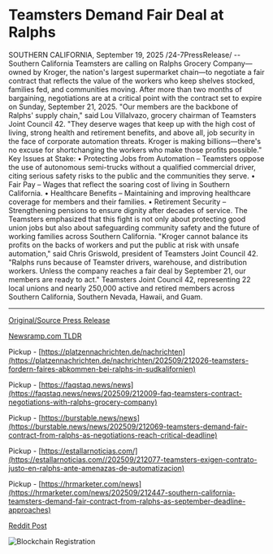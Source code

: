 # Teamsters Demand Fair Deal at Ralphs

SOUTHERN CALIFORNIA, September 19, 2025 /24-7PressRelease/ -- Southern California Teamsters are calling on Ralphs Grocery Company—owned by Kroger, the nation's largest supermarket chain—to negotiate a fair contract that reflects the value of the workers who keep shelves stocked, families fed, and communities moving. After more than two months of bargaining, negotiations are at a critical point with the contract set to expire on Sunday, September 21, 2025.  "Our members are the backbone of Ralphs' supply chain," said Lou Villalvazo, grocery chairman of Teamsters Joint Council 42. "They deserve wages that keep up with the high cost of living, strong health and retirement benefits, and above all, job security in the face of corporate automation threats. Kroger is making billions—there's no excuse for shortchanging the workers who make those profits possible."  Key Issues at Stake: • Protecting Jobs from Automation – Teamsters oppose the use of autonomous semi-trucks without a qualified commercial driver, citing serious safety risks to the public and the communities they serve. • Fair Pay – Wages that reflect the soaring cost of living in Southern California. • Healthcare Benefits – Maintaining and improving healthcare coverage for members and their families. • Retirement Security – Strengthening pensions to ensure dignity after decades of service.  The Teamsters emphasized that this fight is not only about protecting good union jobs but also about safeguarding community safety and the future of working families across Southern California.  "Kroger cannot balance its profits on the backs of workers and put the public at risk with unsafe automation," said Chris Griswold, president of Teamsters Joint Council 42. "Ralphs runs because of Teamster drivers, warehouse, and distribution workers. Unless the company reaches a fair deal by September 21, our members are ready to act."  Teamsters Joint Council 42, representing 22 local unions and nearly 250,000 active and retired members across Southern California, Southern Nevada, Hawaii, and Guam. 

---

[Original/Source Press Release](https://www.24-7pressrelease.com/press-release/526976/teamsters-demand-fair-deal-at-ralphs)
                    

[Newsramp.com TLDR](https://newsramp.com/curated-news/teamsters-demand-fair-contract-from-kroger-owned-ralphs-as-deadline-nears/cb15465815f62ece07b74d52719aa63e) 


Pickup - [https://platzennachrichten.de/nachrichten](https://platzennachrichten.de/nachrichten/202509/212026-teamsters-fordern-faires-abkommen-bei-ralphs-in-sudkalifornien)

Pickup - [https://faqstaq.news/news](https://faqstaq.news/news/202509/212009-faq-teamsters-contract-negotiations-with-ralphs-grocery-company)

Pickup - [https://burstable.news/news](https://burstable.news/news/202509/212069-teamsters-demand-fair-contract-from-ralphs-as-negotiations-reach-critical-deadline)

Pickup - [https://estallarnoticias.com/](https://estallarnoticias.com//202509/212077-teamsters-exigen-contrato-justo-en-ralphs-ante-amenazas-de-automatizacion)

Pickup - [https://hrmarketer.com/news](https://hrmarketer.com/news/202509/212447-southern-california-teamsters-demand-fair-contract-from-ralphs-as-september-deadline-approaches)
 



[Reddit Post](https://www.reddit.com/r/newsramp/comments/1nla6ng/teamsters_demand_fair_contract_from_krogerowned/) 



![Blockchain Registration](https://cdn.newsramp.app/24-7PressRelease/qrcode/259/19/seekq0LX.webp)